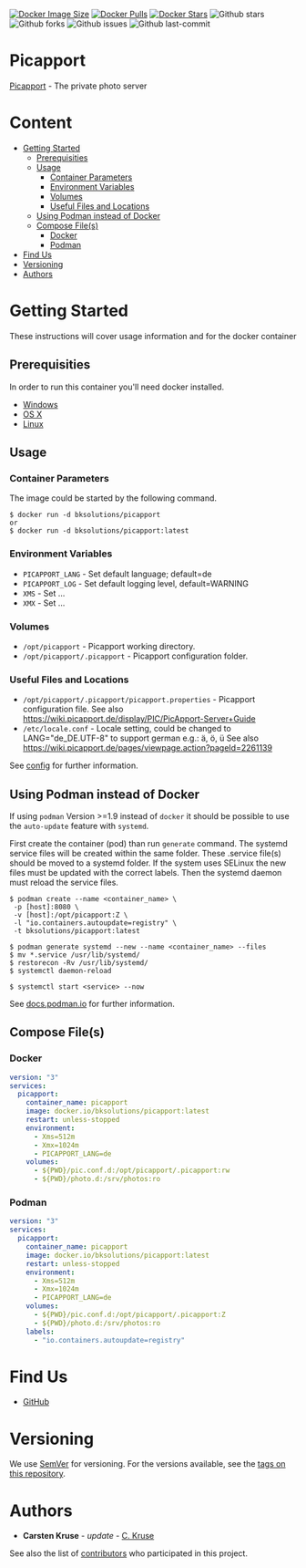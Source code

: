 [![Docker Image Size](https://badgen.net/docker/size/bksolutions/picapport?icon=docker&label=image%20size)](https://hub.docker.com/r/bksolutions/picapport/)
[![Docker Pulls](https://badgen.net/docker/pulls/bksolutions/picapport?icon=docker&label=pulls)](https://hub.docker.com/r/bksolutions/picapport/)
[![Docker Stars](https://badgen.net/docker/stars/bksolutions/picapport?icon=docker&label=stars)](https://hub.docker.com/r/bksolutions/picapport/)
![Github stars](https://badgen.net/github/stars/kca-docker/picapport?icon=github&label=stars)
![Github forks](https://badgen.net/github/forks/kca-docker/picapport?icon=github&label=forks)
![Github issues](https://img.shields.io/github/issues/kca-docker/picapport)
![Github last-commit](https://img.shields.io/github/last-commit/kca-docker/picapport)


# Picapport  <!-- omit in toc -->

[Picapport](https://www.picapport.de/de/index.php) - The private photo server

# Content  <!-- omit in toc -->

- [Getting Started](#getting-started)
  - [Prerequisities](#prerequisities)
  - [Usage](#usage)
    - [Container Parameters](#container-parameters)
    - [Environment Variables](#environment-variables)
    - [Volumes](#volumes)
    - [Useful Files and Locations](#useful-files-and-locations)
  - [Using Podman instead of Docker](#using-podman-instead-of-docker)
  - [Compose File(s)](#compose-files)
    - [Docker](#docker)
    - [Podman](#podman)
- [Find Us](#find-us)
- [Versioning](#versioning)
- [Authors](#authors)


# Getting Started

These instructions will cover usage information and for the docker container 

## Prerequisities

In order to run this container you'll need docker installed.

* [Windows](https://docs.docker.com/windows/started)
* [OS X](https://docs.docker.com/mac/started/)
* [Linux](https://docs.docker.com/linux/started/)

## Usage

### Container Parameters

The image could be started by the following command.  

```shell
$ docker run -d bksolutions/picapport
or
$ docker run -d bksolutions/picapport:latest
```

### Environment Variables

* `PICAPPORT_LANG` - Set default language; default=de
* `PICAPPORT_LOG` - Set default logging level, default=WARNING
* `XMS` - Set ...
* `XMX` - Set ...

### Volumes

* `/opt/picapport` - Picapport working directory.
* `/opt/picapport/.picapport` - Picapport configuration folder.

### Useful Files and Locations

* `/opt/picapport/.picapport/picapport.properties` - Picapport configuration file. See also https://wiki.picapport.de/display/PIC/PicApport-Server+Guide
* `/etc/locale.conf` - Locale setting, could be changed to LANG="de_DE.UTF-8" to support german e.g.: ä, ö, ü See also https://wiki.picapport.de/pages/viewpage.action?pageId=2261139

See [config](https://wiki.picapport.de/display/PIC/PicApport-Server+Guide) for further information.

## Using Podman instead of Docker

If using `podman` Version >=1.9 instead of `docker` it should be possible to use the `auto-update` feature with `systemd`.

First create the container (pod) than run `generate` command. The systemd service files will be created within the same folder.
These .service file(s) should be moved to a systemd folder. 
If the system uses SELinux the new files must be updated with the correct labels. 
Then the systemd daemon must reload the service files.

```shell
$ podman create --name <container_name> \
 -p [host]:8080 \
 -v [host]:/opt/picapport:Z \
 -l "io.containers.autoupdate=registry" \
 -t bksolutions/picapport:latest

$ podman generate systemd --new --name <container_name> --files
$ mv *.service /usr/lib/systemd/
$ restorecon -Rv /usr/lib/systemd/
$ systemctl daemon-reload

$ systemctl start <service> --now
```

See [docs.podman.io](http://docs.podman.io/en/latest/markdown/podman-generate-systemd.1.html) for further information.

## Compose File(s)

### Docker

```yaml
version: "3"
services:
  picapport:
    container_name: picapport
    image: docker.io/bksolutions/picapport:latest
    restart: unless-stopped
    environment:
      - Xms=512m
      - Xmx=1024m
      - PICAPPORT_LANG=de
    volumes:
      - ${PWD}/pic.conf.d:/opt/picapport/.picapport:rw
      - ${PWD}/photo.d:/srv/photos:ro
```

### Podman

```yaml
version: "3"
services:
  picapport:
    container_name: picapport
    image: docker.io/bksolutions/picapport:latest
    restart: unless-stopped
    environment:
      - Xms=512m
      - Xmx=1024m
      - PICAPPORT_LANG=de
    volumes:
      - ${PWD}/pic.conf.d:/opt/picapport/.picapport:Z
      - ${PWD}/photo.d:/srv/photos:ro
    labels:
      - "io.containers.autoupdate=registry"
```

# Find Us

* [GitHub](https://github.com/kca-docker/picapport)

# Versioning

We use [SemVer](http://semver.org/) for versioning. For the versions available, see the 
[tags on this repository](https://github.com/kca-docker/picapport/tags). 

# Authors

* **Carsten Kruse** - *update* - [C. Kruse](https://github.com/KruseCarsten)

See also the list of [contributors](https://github.com/kca-docker/picapport/contributors) who 
participated in this project.
